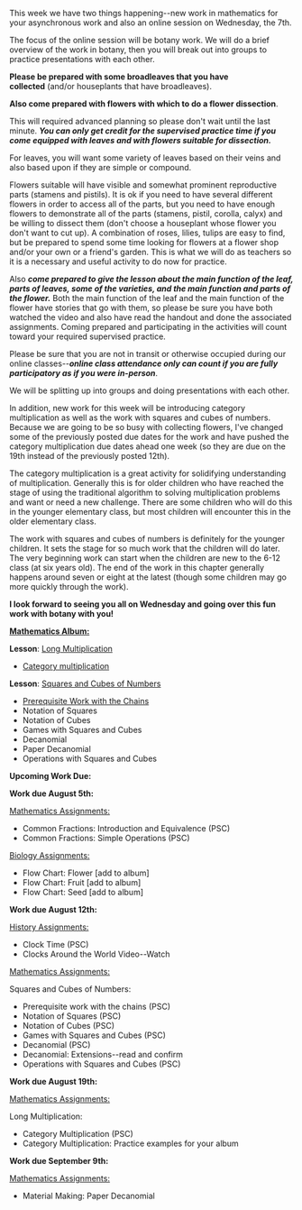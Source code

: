 
This week we have two things happening--new work in mathematics for your asynchronous work and also an online session on Wednesday, the 7th.

The focus of the online session will be botany work. We will do a brief overview of the work in botany, then you will break out into groups to practice presentations with each other. 

**Please be prepared with some broadleaves that you have collected** (and/or houseplants that have broadleaves). 

**Also come prepared with flowers with which to do a flower dissection**.

This will required advanced planning so please don't wait until the last minute. _**You can only get credit for the supervised practice time if you come equipped with leaves and with flowers suitable for dissection.**_

For leaves, you will want some variety of leaves based on their veins and also based upon if they are simple or compound.

Flowers suitable will have visible and somewhat prominent reproductive parts (stamens and pistils). It is ok if you need to have several different flowers in order to access all of the parts, but you need to have enough flowers to demonstrate all of the parts (stamens, pistil, corolla, calyx) and be willing to dissect them (don't choose a houseplant whose flower you don't want to cut up). A combination of roses, lilies, tulips are easy to find, but be prepared to spend some time looking for flowers at a flower shop and/or your own or a friend's garden. This is what we will do as teachers so it is a necessary and useful activity to do now for practice. 

Also _**come prepared to give the lesson about the main function of the leaf, parts of leaves, some of the varieties, and the main function and parts of the flower.**_ Both the main function of the leaf and the main function of the flower have stories that go with them, so please be sure you have both watched the video and also have read the handout and done the associated assignments. Coming prepared and participating in the activities will count toward your required supervised practice. 

Please be sure that you are not in transit or otherwise occupied during our online classes--_**online class attendance only can count if you are fully participatory as if you were in-person**_. 

We will be splitting up into groups and doing presentations with each other. 

In addition, new work for this week will be introducing category multiplication as well as the work with squares and cubes of numbers. Because we are going to be so busy with collecting flowers, I've changed some of the previously posted due dates for the work and have pushed the category multiplication due dates ahead one week (so they are due on the 19th instead of the previously posted 12th).

The category multiplication is a great activity for solidifying understanding of multiplication. Generally this is for older children who have reached the stage of using the traditional algorithm to solving multiplication problems and want or need a new challenge. There are some children who will do this in the younger elementary class, but most children will encounter this in the older elementary class. 

The work with squares and cubes of numbers is definitely for the younger children. It sets the stage for so much work that the children will do later. The very beginning work can start when the children are new to the 6-12 class (at six years old). The end of the work in this chapter generally happens around seven or eight at the latest (though some children may go more quickly through the work). 

**I look forward to seeing you all on Wednesday and going over this fun work with botany with you!**

**[Mathematics Album:](https://montessorinorthwest.populiweb.com/router/courseofferings/10738324/lessons/index)**

**Lesson**: [Long Multiplication](https://montessorinorthwest.populiweb.com/router/courseofferings/10738324/lessons/12680250/show)

- [Category multiplication](https://montessorinorthwest.populiweb.com/router/courseofferings/10738324/lessons/12680250/pages/13278412/show)

**Lesson**: [Squares and Cubes of Numbers](https://montessorinorthwest.populiweb.com/router/courseofferings/10738324/lessons/12680255/show)

- [Prerequisite Work with the Chains](https://montessorinorthwest.populiweb.com/router/courseofferings/10738324/lessons/12680255/show)
- Notation of Squares
- Notation of Cubes
- Games with Squares and Cubes
- Decanomial
- Paper Decanomial
- Operations with Squares and Cubes

**Upcoming Work Due:**

**Work due August 5th:**

[Mathematics Assignments:](https://montessorinorthwest.populiweb.com/router/courseofferings/10738324/assignments/index)

- Common Fractions: Introduction and Equivalence (PSC)
- Common Fractions: Simple Operations (PSC)

[Biology Assignments:](https://montessorinorthwest.populiweb.com/router/courseofferings/10738319/assignments/index)

- Flow Chart: Flower [add to album]
- Flow Chart: Fruit [add to album]
- Flow Chart: Seed [add to album]

**Work due August 12th:**

[History Assignments:](https://montessorinorthwest.populiweb.com/router/courseofferings/10738322/assignments/index)

- Clock Time (PSC)
- Clocks Around the World Video--Watch

[Mathematics Assignments:](https://montessorinorthwest.populiweb.com/router/courseofferings/10738324/assignments/index)

Squares and Cubes of Numbers:

- Prerequisite work with the chains (PSC)
- Notation of Squares (PSC)
- Notation of Cubes (PSC)
- Games with Squares and Cubes (PSC)
- Decanomial (PSC)
- Decanomial: Extensions--read and confirm
- Operations with Squares and Cubes (PSC)

**Work due August 19th:**

[Mathematics Assignments:](https://montessorinorthwest.populiweb.com/router/courseofferings/10738324/assignments/index)

Long Multiplication:

- Category Multiplication (PSC)
- Category Multiplication: Practice examples for your album

**Work due September 9th:**

[Mathematics Assignments:](https://montessorinorthwest.populiweb.com/router/courseofferings/10738324/assignments/index)

- Material Making: Paper Decanomial
